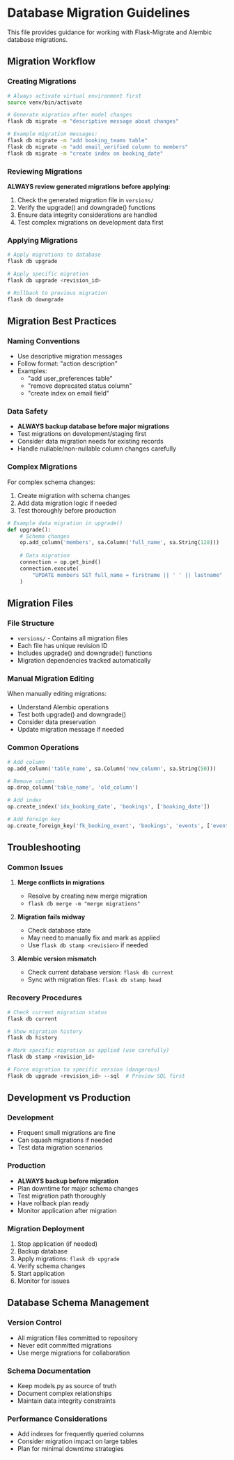 # Database Migration Guidelines

This file provides guidance for working with Flask-Migrate and Alembic database migrations.

## Migration Workflow

### Creating Migrations
```bash
# Always activate virtual environment first
source venv/bin/activate

# Generate migration after model changes
flask db migrate -m "descriptive message about changes"

# Example migration messages:
flask db migrate -m "add booking_teams table"
flask db migrate -m "add email_verified column to members"
flask db migrate -m "create index on booking_date"
```

### Reviewing Migrations
**ALWAYS review generated migrations before applying:**

1. Check the generated migration file in `versions/`
2. Verify the upgrade() and downgrade() functions
3. Ensure data integrity considerations are handled
4. Test complex migrations on development data first

### Applying Migrations
```bash
# Apply migrations to database
flask db upgrade

# Apply specific migration
flask db upgrade <revision_id>

# Rollback to previous migration
flask db downgrade
```

## Migration Best Practices

### Naming Conventions
- Use descriptive migration messages
- Follow format: "action description"
- Examples:
  - "add user_preferences table"
  - "remove deprecated status column"
  - "create index on email field"

### Data Safety
- **ALWAYS backup database before major migrations**
- Test migrations on development/staging first
- Consider data migration needs for existing records
- Handle nullable/non-nullable column changes carefully

### Complex Migrations
For complex schema changes:
1. Create migration with schema changes
2. Add data migration logic if needed
3. Test thoroughly before production

```python
# Example data migration in upgrade()
def upgrade():
    # Schema changes
    op.add_column('members', sa.Column('full_name', sa.String(128)))
    
    # Data migration
    connection = op.get_bind()
    connection.execute(
        "UPDATE members SET full_name = firstname || ' ' || lastname"
    )
```

## Migration Files

### File Structure
- `versions/` - Contains all migration files
- Each file has unique revision ID
- Includes upgrade() and downgrade() functions
- Migration dependencies tracked automatically

### Manual Migration Editing
When manually editing migrations:
- Understand Alembic operations
- Test both upgrade() and downgrade()
- Consider data preservation
- Update migration message if needed

### Common Operations
```python
# Add column
op.add_column('table_name', sa.Column('new_column', sa.String(50)))

# Remove column
op.drop_column('table_name', 'old_column')

# Add index
op.create_index('idx_booking_date', 'bookings', ['booking_date'])

# Add foreign key
op.create_foreign_key('fk_booking_event', 'bookings', 'events', ['event_id'], ['id'])
```

## Troubleshooting

### Common Issues
1. **Merge conflicts in migrations**
   - Resolve by creating new merge migration
   - `flask db merge -m "merge migrations"`

2. **Migration fails midway**
   - Check database state
   - May need to manually fix and mark as applied
   - Use `flask db stamp <revision>` if needed

3. **Alembic version mismatch**
   - Check current database version: `flask db current`
   - Sync with migration files: `flask db stamp head`

### Recovery Procedures
```bash
# Check current migration status
flask db current

# Show migration history
flask db history

# Mark specific migration as applied (use carefully)
flask db stamp <revision_id>

# Force migration to specific version (dangerous)
flask db upgrade <revision_id> --sql  # Preview SQL first
```

## Development vs Production

### Development
- Frequent small migrations are fine
- Can squash migrations if needed
- Test data migration scenarios

### Production
- **ALWAYS backup before migration**
- Plan downtime for major schema changes
- Test migration path thoroughly
- Have rollback plan ready
- Monitor application after migration

### Migration Deployment
1. Stop application (if needed)
2. Backup database
3. Apply migrations: `flask db upgrade`
4. Verify schema changes
5. Start application
6. Monitor for issues

## Database Schema Management

### Version Control
- All migration files committed to repository
- Never edit committed migrations
- Use merge migrations for collaboration

### Schema Documentation
- Keep models.py as source of truth
- Document complex relationships
- Maintain data integrity constraints

### Performance Considerations
- Add indexes for frequently queried columns
- Consider migration impact on large tables
- Plan for minimal downtime strategies